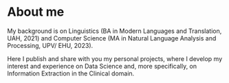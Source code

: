 # About me

My background is on Linguistics (BA in Modern Languages and Translation, UAH, 2021) and Computer Science (MA in Natural Language Analysis and Processing, UPV/ EHU, 2023). 

Here I publish and share with you my personal projects, where I develop my interest and experience on Data Science and, more specifically, on Information Extraction in the Clinical domain.
